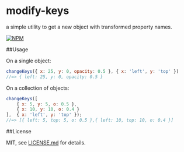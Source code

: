 # modify-keys

a simple utility to get a new object with transformed property names.

[![NPM](https://nodei.co/npm/change-keys.png)](https://npmjs.org/package/change-keys)


##Usage

On a single object:
```js
changeKeys({ x: 25, y: 0, opacity: 0.5 }, { x: 'left', y: 'top' })
//=> { left: 25, y: 0, opacity: 0.5 }
```

On a collection of objects:
```js
changeKeys([
    { x: 5, y: 5, o: 0.5 },
    { x: 10, y: 10, o: 0.4 }
],  { x: 'left', y: 'top' });
//=> [{ left: 5, top: 5, o: 0.5 },{ left: 10, top: 10, o: 0.4 }]
```

##License

MIT, see [LICENSE.md](http://github.com/hapticdata/change-keys/blob/master/LICENSE.md) for details.